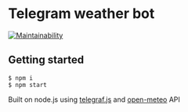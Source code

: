 # Telegram weather bot 
[![Maintainability](https://api.codeclimate.com/v1/badges/7d823e70ba0f10d1a086/maintainability)](https://codeclimate.com/github/leafes/weather-telegram-bot/maintainability)

## Getting started

```
$ npm i
$ npm start
```

Built on node.js using [telegraf.js](https://github.com/telegraf/telegraf) and [open-meteo](https://open-meteo.com/) API